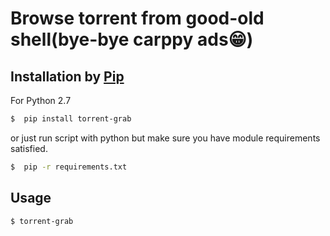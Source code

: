 # Browse torrent from good-old shell(bye-bye carppy ads:grin:)


## Installation by [Pip](http://pip.readthedocs.org/en/stable/installing/)
For Python 2.7

```bash
$  pip install torrent-grab
```

or just run script with python
but make sure you have module requirements satisfied.

```bash
$  pip -r requirements.txt
```

## Usage

```bash
$ torrent-grab
```
